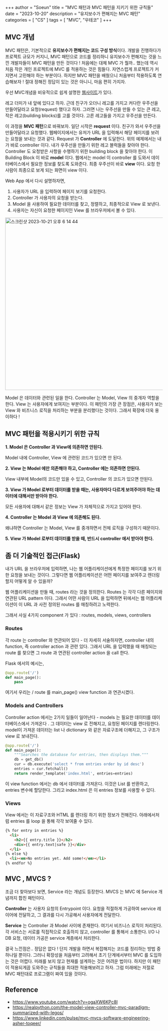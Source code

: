 +++
author = "Soeun"
title = "MVC 패턴과 MVC 패턴을 지키기 위한 규칙들"
date = "2023-10-20"
description = "유지보수가 편해지는 MVC 패턴"
categories = [
    "CS"
]
tags = [
    "MVC", "우테코"
]
+++

## MVC 개념 

MVC 패턴은, 기본적으로 **유지보수가 편해지는 코드 구성 방식**이다. 개발을 진행하다가 프로젝트 규모가 커지니, MVC 패턴으로 코드를 정리하니 유지보수가 편해지는 것을 느낀 개발자들이 MVC 패턴을 만든 것이다 ! 처음에는 대체 MVC 가 뭘까.. 했는데 역시 처음 작은 개인 프로젝트에 MVC 를 적용하는 것은 힘들다. 자연스럽게 프로젝트가 커지면서 고민해야 하는 부분이다. 하지만 MVC 패턴을 배웠으니 처음부터 적용하도록 연습해보자 ! 절대 정해진 정답이 있는 것은 아니니, 마음 편히 가지자. 

우선 MVC개념을 비유적으로 쉽게 설명한 [웹사이트](https://realpython.com/the-model-view-controller-mvc-paradigm-summarized-with-legos/)가 있다. 

레고 더미가 내 앞에 있다고 하자. 근데 친구가 오더니 레고를 가지고 커다란 우주선을 만들어달라고 요청(request) 했다고 하자. 그러면 나는 우주선을 만들 수 있는 큰 레고, 작은 레고(building blocks)를 고를 것이다. 고른 레고들을 가지고 우주선을 만든다. 

이 과정을 **MVC 패턴**으로 바꿔보자. 일단 시작은 **request** 이다. 친구가 와서 우주선을 만들어달라고 요청했다. 웹페이지에서는 유저가 URL 을 입력해서 해당 페이지를 보려는 요청을 보내는 것과 같다. Request 가 **Controller** 에 도달한다. 위의 예제에서는 내가 바로 controller 이다.  내가 우주선을 만들기 위한 레고 블럭들을 찾아야 한다. Controller 도 요청받은 사항을 수행하기 위한 building block 을 찾아야 한다. 이 Building Block 이 바로 **model** 이다. 웹에서는 model 이 controller 를 도와서 데이터베이스에서 필요한 정보를 찾도록 도와준다. 최종 우주선이 바로 **view** 이다. 요청 한 사람이 최종으로 보게 되는 화면이 view 이다. 

Web App 에서 다시 설명하자면,
1. 사용자가 URL 을 입력하여 페이지 보기를 요청한다.
2. Controller 가 사용자의 요청을 받는다.
3. Model 을 사용하여 필요한 데이터를 찾고, 정렬하고, 최종적으로 View 로 보낸다.
4. 사용자는 자신이 요청한 페이지인 View 를 브라우저에서 볼 수 있다.

<img width="550" alt="스크린샷 2023-10-21 오후 6 14 44" src="https://github.com/ddoddii/ddoddii.github.io/assets/95014836/bc9ea3af-0b7b-4bf2-94e1-72e6cc2f23ce">

Model 은 데이터와 관련된 일을 한다. Controller 는 Model, View 의 중개자 역할을 한다. View 는 사용자에게 보여지는 부분이다. 이 패턴의 가장 큰 장점은, 사용자가 보는 View 와 비즈니스 로직을 처리하는 부분을 분리했다는 것이다. 그래서 확장에 더욱 용이하다 ! 

## MVC 패턴을 적용시키기 위한 규칙

**1. Model 은 Controller 과 View에 의존하면 안된다.**

Model 내에 Controller, View 에 관련된 코드가 있으면 안 된다. 

**2. View 는 Model 에만 의존해야 하고, Controller 에는 의존하면 안된다.**

   View 내부에 Model의 코드만 있을 수 있고, Controller 의 코드가 있으면 안된다. 
   
**3. View 가 Model 로부터 데이터를 받을 때는, 사용자마다 다르게 보여주어야 하는 데이터에 대해서만 받아야 한다.**

   모든 사용자에 대해서 같은 정보는 View 가 자체적으로 가지고 있어야 한다. 
   
**4. Controller 는 Model 과 View 에 의존해도 된다.**

   왜냐하면 Controller 는 Model, View 를 중개하면서 전체 로직을 구성하기 때문이다. 
   
**5. View 가 Model 로부터 데이터를 받을 때, 반드시 controller 에서 받아야 한다.** 




## 좀 더 기술적인 접근(Flask)
내가 URL 을 브라우저에 입력하면, 나는 웹 어플리케이션에게 특정한 페이지를 보기 위한 요청을 보내는 것이다. 그렇다면 웹 어플리케이션은 어떤 페이지를 보여주고 렌더링할지 어떻게 알 수 있을까?

웹 어플리케이션을 만들 때, routes 라는 것을 정의한다. Routes 는 각각 다른 페이지와 연관된 URL pattern 이다. 그래서 어떤 사람이 URL 을 입력하면 뒤에서는 웹 어플리케이션이 이 URL 과 사전 정의된 routes 를 매칭하려고 노력한다. 

그래서 사실 4가지 component 가 있다 : routes, models, views, controllers

### Routes
각 route 는 controller 와 연관되어 있다 - 더 자세히 서술하자면, controller 내의 function, 즉 controller action 과 관련 있다. 그래서 URL 을 입력했을 때 매칭되는 route 를 찾으면 그 route 과 연관된 controller action 을 call 한다. 

Flask 에서의 예시는,
```python
@app.route('/')
def main_page():
	pass
```

여기서 우리는 / route 를 main_page() view function 과 연관시켰다. 

### Models and Controllers
Controller action 에서는 2가지 일들이 일어난다 - models 는 필요한 데이터를 데이터베이스에서 가져온다 . 그 데이터는 view 로 전해지고, 요청된 페이지를 렌더링한다. model이 가져온 데이터는 list 나 dictionary 와 같은 자료구조에 더해지고, 그 구조가 view 로 보내진다. 

```python
@app.route('/')
def main_page():
    """Searches the database for entries, then displays them."""
    db = get_db()
    cur = db.execute('select * from entries order by id desc')
    entries = cur.fetchall()
    return render_template('index.html', entries=entries)
```

이 view function 에서는 db 에서 데이터를 가져온다. 이것은 List 를 반환하고, entries 변수에 할당한다. 그리고 index.html 은 이 entries 정보를 사용할 수 있다. 

### Views
View 에서는 이 자료구조와 HTML 를 렌더링 하기 위한 정보가 전해진다. 아래에서처럼 entries 를 loop 을 통해 각각 보여줄 수 있다.  

```html
{% for entry in entries %}
  <li>
    <h2>{{ entry.title }}</h2>
    <div>{{ entry.text|safe }}</div>
  </li>
{% else %}
  <li><em>No entries yet. Add some!</em></li>
{% endfor %}
```


## MVC , MVCS ?

조금 더 찾아보다 보면, Service 라는 개념도 등장한다. MVCS 는 MVC 에 Service 개념까지 합친 패턴이다. 

**Controller** 는 사용자 요청의 Entrypoint 이다. 요청을 적절하게 가공하여 service 레이어에 전달하고, 그 결과를 다시 가공해서 사용자에게 전달한다. 

**Service** 는 Controller 과 Model 사이에 존재한다. 여기서 비즈니스 로직이 처리된다. 각 서비스는 서로를 직접적으로 호출하지 않고, controller 를 통해서 소통한다. I/O 나 DB 요청, 데이터 가공은 service 계층에서 처리한다. 


결국 느낀점은.. 정답은 없다 ! 단지 개발을 하면서 복잡해지는 코드를 정리하는 방법 중 하나일 뿐이다. 그러니 확장성을 처음부터 고려해서 초기 단계에서부터 MVC 를 도입하는 것은 어렵다. 미래를 보지 않고 현재를 설계하는 것은 어려운 법이다. 하지만 이 패턴이 적용되게끔 도와주는 규칙들을 최대한 적용해보려고 하자. 그럼 미래에는 저절로 MVC 패턴대로 프로그램이 짜여 있을 것이다. 

## Reference
- https://www.youtube.com/watch?v=ogaXW6KPc8I
- https://realpython.com/the-model-view-controller-mvc-paradigm-summarized-with-legos/
- https://www.linkedin.com/pulse/mvc-mvcs-software-engineering-asher-toqeer/